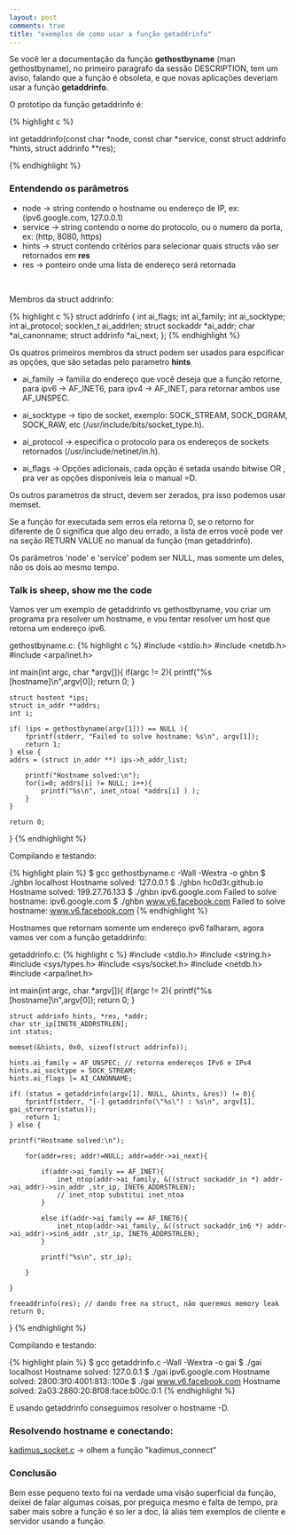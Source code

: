 ```yaml
---
layout: post
comments: true
title: "exemplos de como usar a função getaddrinfo"
---
```


Se você ler a documentação da função **gethostbyname** (man gethostbyname), no primeiro paragrafo da sessão DESCRIPTION, tem um aviso,
falando que a função é obsoleta, e que novas aplicações deveriam usar a função **getaddrinfo**.

O prototipo da função getaddrinfo é:

{% highlight c %}

int getaddrinfo(const char *node, const char *service,
                const struct addrinfo *hints,
                struct addrinfo **res);

{% endhighlight %}

### Entendendo os parâmetros

* node -> string contendo o hostname ou endereço de IP, ex: (ipv6.google.com, 127.0.0.1)
* service -> string contendo o nome do protocolo, ou o numero da porta, ex: (http, 8080, https)
* hints -> struct contendo critérios para selecionar quais structs vão ser retornados em **res**
* res -> ponteiro onde uma lista de endereço será retornada

<br/>

Membros da struct addrinfo:

{% highlight c %}
struct addrinfo {
    int              ai_flags;
    int              ai_family;
    int              ai_socktype;
    int              ai_protocol;
    socklen_t        ai_addrlen;
    struct sockaddr *ai_addr;
    char            *ai_canonname;
    struct addrinfo *ai_next;
};
{% endhighlight %}

Os quatros primeiros membros da struct podem ser usados para espcificar as opções, que são
setadas pelo parametro **hints**

* ai_family -> familia do endereço que você deseja que a função retorne, para ipv6 -> AF_INET6, para ipv4 -> AF_INET, para retornar ambos use AF_UNSPEC.

* ai_socktype -> tipo de socket, exemplo: SOCK_STREAM, SOCK_DGRAM, SOCK_RAW, etc (/usr/include/bits/socket_type.h).

* ai_protocol -> especifica o protocolo para os endereços de sockets retornados (/usr/include/netinet/in.h).  

* ai_flags -> Opções adicionais, cada opção é setada usando bitwise OR , pra ver as opções disponiveis leia o manual =D.

Os outros parametros da struct, devem ser zerados, pra isso podemos usar memset.

Se a função for executada sem erros ela retorna 0, se o retorno for diferente de 0 significa que algo deu errado,
a lista de erros você pode ver na seção RETURN VALUE no manual da função (man getaddrinfo).

Os parâmetros 'node' e 'service' podem ser NULL, mas somente um deles, não os dois ao mesmo tempo.


### Talk is sheep, show me the code

Vamos ver um exemplo de getaddrinfo vs gethostbyname, vou criar um programa
pra resolver um hostname, e vou tentar resolver um host que retorna um endereço ipv6.

gethostbyname.c:
{% highlight c %}
#include <stdio.h>
#include <netdb.h>
#include <arpa/inet.h>


int main(int argc, char *argv[]){
    if(argc != 2){
        printf("%s [hostname]\n",argv[0]);
        return 0;
    }

    struct hostent *ips;
    struct in_addr **addrs;
    int i;

    if( (ips = gethostbyname(argv[1])) == NULL ){
        fprintf(stderr, "Failed to solve hostname: %s\n", argv[1]);
        return 1;
    } else {
	addrs = (struct in_addr **) ips->h_addr_list;

        printf("Hostname solved:\n");
        for(i=0; addrs[i] != NULL; i++){
            printf("%s\n", inet_ntoa( *addrs[i] ) );
        }
    }

    return 0;
}
{% endhighlight %}

Compilando e testando:

{% highlight plain  %}
$ gcc gethostbyname.c -Wall -Wextra -o ghbn
$ ./ghbn localhost
Hostname solved:
127.0.0.1
$ ./ghbn hc0d3r.github.io
Hostname solved:
199.27.76.133
$ ./ghbn ipv6.google.com
Failed to solve hostname: ipv6.google.com
$ ./ghbn www.v6.facebook.com
Failed to solve hostname: www.v6.facebook.com
{% endhighlight %}

Hostnames que retornam somente um endereço ipv6 falharam, agora vamos ver com a função getaddrinfo:

getaddrinfo.c:
{% highlight c %}
#include <stdio.h>
#include <string.h>
#include <sys/types.h>
#include <sys/socket.h>
#include <netdb.h>
#include <arpa/inet.h>

int main(int argc, char *argv[]){
    if(argc != 2){
        printf("%s [hostname]\n",argv[0]);
        return 0;
    }

    struct addrinfo hints, *res, *addr;
    char str_ip[INET6_ADDRSTRLEN];
    int status;

    memset(&hints, 0x0, sizeof(struct addrinfo));

    hints.ai_family = AF_UNSPEC; // retorna endereços IPv6 e IPv4
    hints.ai_socktype = SOCK_STREAM;
    hints.ai_flags |= AI_CANONNAME;

    if( (status = getaddrinfo(argv[1], NULL, &hints, &res)) != 0){
        fprintf(stderr, "[-] getaddrinfo(\"%s\") : %s\n", argv[1], gai_strerror(status));
        return 1;
    } else {

	printf("Hostname solved:\n");

        for(addr=res; addr!=NULL; addr=addr->ai_next){

            if(addr->ai_family == AF_INET){
                inet_ntop(addr->ai_family, &((struct sockaddr_in *) addr->ai_addr)->sin_addr ,str_ip, INET6_ADDRSTRLEN);
                // inet_ntop substitui inet_ntoa
            }

            else if(addr->ai_family == AF_INET6){
                inet_ntop(addr->ai_family, &((struct sockaddr_in6 *) addr->ai_addr)->sin6_addr ,str_ip, INET6_ADDRSTRLEN);
            }

            printf("%s\n", str_ip);

        }

    }

    freeaddrinfo(res); // dando free na struct, não queremos memory leak
    return 0;
}
{% endhighlight %}

Compilando e testando:

{% highlight plain  %}
$ gcc getaddrinfo.c -Wall -Wextra -o gai
$ ./gai localhost
Hostname solved:
127.0.0.1
$ ./gai ipv6.google.com
Hostname solved:
2800:3f0:4001:813::100e
$ ./gai www.v6.facebook.com
Hostname solved:
2a03:2880:20:8f08:face:b00c:0:1
{% endhighlight %}

E usando getaddrinfo conseguimos resolver o hostname -D.

### Resolvendo hostname e conectando:

[kadimus_socket.c](https://github.com/P0cL4bs/Kadimus/blob/master/src/kadimus_socket.c) -> olhem a função "kadimus_connect"

### Conclusão

Bem esse pequeno texto foi na verdade uma visão superficial da função, deixei de falar algumas coisas, por preguiça mesmo e falta de tempo,
pra saber mais sobre a função é so ler a doc, lá aliás tem exemplos de cliente e servidor usando a função.
